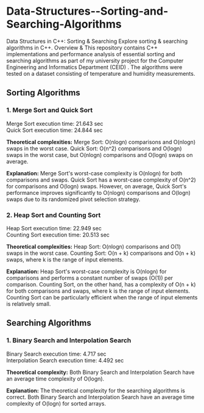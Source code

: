 # Data-Structures--Sorting-and-Searching-Algorithms

Data Structures in C++: Sorting &amp; Searching Explore sorting &amp; searching algorithms in C++. 
Overview &amp;
This repository contains C++ implementations and performance analysis of essential sorting and searching algorithms as part of my university project for the Computer Engineering and Informatics Department (CEID) . The algorithms were tested on a dataset consisting of temperature and humidity measurements.

## Sorting Algorithms
### 1. Merge Sort and Quick Sort
Merge Sort execution time: 21.643 sec  
Quick Sort execution time: 24.844 sec

**Theoretical complexities:**
Merge Sort: O(nlogn) comparisons and O(nlogn) swaps in the worst case.
Quick Sort: O(n^2) comparisons and O(logn) swaps in the worst case, but O(nlogn) comparisons and O(logn) swaps on average.

**Explanation:**
Merge Sort's worst-case complexity is O(nlogn) for both comparisons and swaps. Quick Sort has a worst-case complexity of O(n^2) for comparisons and O(logn) swaps. However, on average, Quick Sort's performance improves significantly to O(nlogn) comparisons and O(logn) swaps due to its randomized pivot selection strategy.

### 2. Heap Sort and Counting Sort
Heap Sort execution time: 22.949 sec  
Counting Sort execution time: 20.513 sec

**Theoretical complexities:**
Heap Sort: O(nlogn) comparisons and O(1) swaps in the worst case.
Counting Sort: O(n + k) comparisons and O(n + k) swaps, where k is the range of input elements.

**Explanation:**
Heap Sort's worst-case complexity is O(nlogn) for comparisons and performs a constant number of swaps (O(1)) per comparison. Counting Sort, on the other hand, has a complexity of O(n + k) for both comparisons and swaps, where k is the range of input elements. Counting Sort can be particularly efficient when the range of input elements is relatively small.

## Searching Algorithms
### 1. Binary Search and Interpolation Search
Binary Search execution time: 4.717 sec  
Interpolation Search execution time: 4.492 sec

**Theoretical complexity:**
Both Binary Search and Interpolation Search have an average time complexity of O(logn).

**Explanation:**
The theoretical complexity for the searching algorithms is correct. Both Binary Search and Interpolation Search have an average time complexity of O(logn) for sorted arrays.
